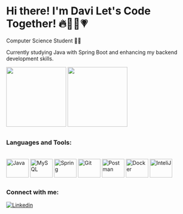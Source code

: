# Hi there! I'm Davi Let's Code Together! 🔥👨‍💻💗

 Computer Science Student 👨‍💻

Currently studying Java with Spring Boot and enhancing my backend development skills.



<div>
  <img height="160em" src = "https://github-readme-stats.vercel.app/api?username=dsaoDev&show_icons=true&theme=synthwave">
  <img height ="160em" src = "https://github-readme-stats.vercel.app/api/top-langs/?username=dsaoDev&layout=compact&theme=synthwave">
</div>

##

### Languages and Tools:

<div style="display:inline_block"><br>
  <img align="center" alt="Java" height= "50" width = "60" src="https://cdn.jsdelivr.net/gh/devicons/devicon@latest/icons/java/java-original.svg">
  <img align="center" alt="MySQL" height= "50" width = "60" src="https://cdn.jsdelivr.net/gh/devicons/devicon@latest/icons/mysql/mysql-original.svg">
  <img align="center" alt="Spring" height= "50" width = "60" src="https://cdn.jsdelivr.net/gh/devicons/devicon/icons/spring/spring-original-wordmark.svg">
  <img align="center" alt="Git" height= "50" width = "60" src="https://cdn.jsdelivr.net/gh/devicons/devicon/icons/git/git-original-wordmark.svg">
   <img align="center" alt="Postman" height= "50" width = "60" src ="https://cdn.jsdelivr.net/gh/devicons/devicon@latest/icons/postman/postman-original.svg">
   <img align ="center" alt="Docker" height= "50" width = "60" src="https://cdn.jsdelivr.net/gh/devicons/devicon@latest/icons/docker/docker-original.svg">
  <img align="center" alt="InteliJ" height= "50" width = "60" src="https://cdn.jsdelivr.net/gh/devicons/devicon/icons/intellij/intellij-original.svg">
</div>

##

### Connect with me:

 [![Linkedin](https://img.shields.io/badge/LinkedIn-0077B5?style=for-the-badge&logo=linkedin&logoColor=white)](https://www.linkedin.com/in/davi-silva-tech/)
